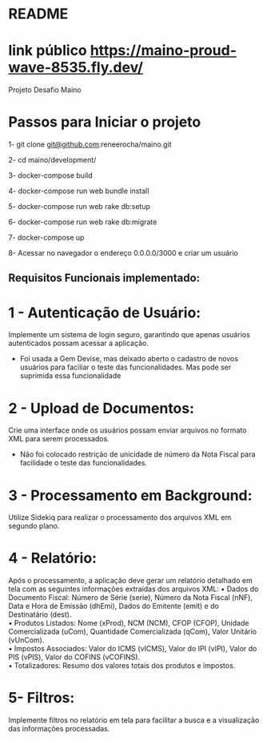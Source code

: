 # README

# link público https://maino-proud-wave-8535.fly.dev/

Projeto Desafio Maino

# Passos para Iniciar o projeto

1- git clone git@github.com:reneerocha/maino.git

2- cd maino/development/

3- docker-compose build

4- docker-compose run web bundle install

5- docker-compose run web rake db:setup

6- docker-compose run web rake db:migrate

7- docker-compose up

8- Acessar no navegador o endereço 0.0.0.0/3000 e criar um usuário

## Requisitos Funcionais implementado:

# 1 - Autenticação de Usuário: 
Implemente um sistema de login seguro, garantindo que apenas usuários autenticados possam acessar a aplicação.
 - Foi usada a Gem Devise, mas deixado aberto o cadastro de novos usuários para faciliar o teste das funcionalidades. Mas pode ser suprimida essa funcionalidade

# 2 - Upload de Documentos: 
Crie uma interface onde os usuários possam enviar arquivos no formato XML para serem processados.
 - Não foi colocado restrição de unicidade de número da Nota Fiscal para facilidade o teste das funcionalidades.
  
# 3 - Processamento em Background: 
Utilize Sidekiq para realizar o processamento dos arquivos XML em segundo plano.    

# 4 - Relatório: 
Após o processamento, a aplicação deve gerar um relatório detalhado em tela com as seguintes informações extraídas dos arquivos XML: 
•    Dados do Documento Fiscal: Número de Série (serie), Número da Nota Fiscal (nNF), Data e Hora de Emissão (dhEmi), Dados do Emitente (emit) e do Destinatário (dest).    
•    Produtos Listados: Nome (xProd), NCM (NCM), CFOP (CFOP), Unidade Comercializada (uCom), Quantidade Comercializada (qCom), Valor Unitário (vUnCom).    
•    Impostos Associados: Valor do ICMS (vICMS), Valor do IPI (vIPI), Valor do PIS (vPIS), Valor do COFINS (vCOFINS).    
•    Totalizadores: Resumo dos valores totais dos produtos e impostos.    

# 5- Filtros:   
Implemente filtros no relatório em tela para facilitar a busca e a visualização das informações processadas.
